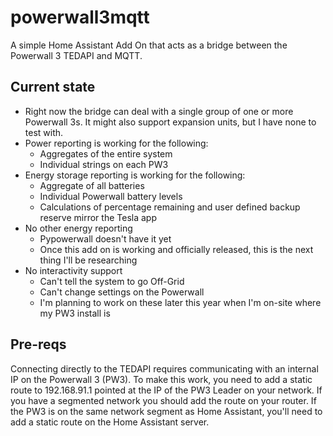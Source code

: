 # powerwall3mqtt
A simple Home Assistant Add On that acts as a bridge between the Powerwall 3 TEDAPI and MQTT.

## Current state
- Right now the bridge can deal with a single group of one or more Powerwall 3s.  It might also support expansion units, but I have none to test with.
- Power reporting is working for the following:
	- Aggregates of the entire system
	- Individual strings on each PW3
- Energy storage reporting is working for the following:
	- Aggregate of all batteries
	- Individual Powerwall battery levels
	- Calculations of percentage remaining and user defined backup reserve mirror the Tesla app
- No other energy reporting
	- Pypowerwall doesn't have it yet
	- Once this add on is working and officially released, this is the next thing I'll be researching
- No interactivity support
	- Can't tell the system to go Off-Grid
	- Can't change settings on the Powerwall
	- I'm planning to work on these later this year when I'm on-site where my PW3 install is

## Pre-reqs
Connecting directly to the TEDAPI requires communicating with an internal IP on the Powerwall 3 (PW3).  To make this work, you need to add a static route to 192.168.91.1 pointed at the IP of the PW3 Leader on your network.  If you have a segmented network you should add the route on your router.  If the PW3 is on the same network segment as Home Assistant, you'll need to add a static route on the Home Assistant server.
